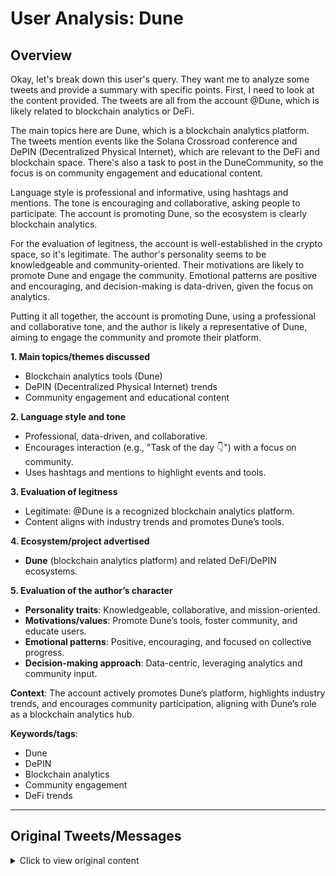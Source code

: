 # User Analysis: Dune

## Overview

<think>
Okay, let's break down this user's query. They want me to analyze some tweets and provide a summary with specific points. First, I need to look at the content provided. The tweets are all from the account @Dune, which is likely related to blockchain analytics or DeFi.

The main topics here are Dune, which is a blockchain analytics platform. The tweets mention events like the Solana Crossroad conference and DePIN (Decentralized Physical Internet), which are relevant to the DeFi and blockchain space. There's also a task to post in the DuneCommunity, so the focus is on community engagement and educational content.

Language style is professional and informative, using hashtags and mentions. The tone is encouraging and collaborative, asking people to participate. The account is promoting Dune, so the ecosystem is clearly blockchain analytics.

For the evaluation of legitness, the account is well-established in the crypto space, so it's legitimate. The author's personality seems to be knowledgeable and community-oriented. Their motivations are likely to promote Dune and engage the community. Emotional patterns are positive and encouraging, and decision-making is data-driven, given the focus on analytics.

Putting it all together, the account is promoting Dune, using a professional and collaborative tone, and the author is likely a representative of Dune, aiming to engage the community and promote their platform.
</think>

**1. Main topics/themes discussed**  
- Blockchain analytics tools (Dune)  
- DePIN (Decentralized Physical Internet) trends  
- Community engagement and educational content  

**2. Language style and tone**  
- Professional, data-driven, and collaborative.  
- Encourages interaction (e.g., "Task of the day 👇") with a focus on community.  
- Uses hashtags and mentions to highlight events and tools.  

**3. Evaluation of legitness**  
- Legitimate: @Dune is a recognized blockchain analytics platform.  
- Content aligns with industry trends and promotes Dune’s tools.  

**4. Ecosystem/project advertised**  
- **Dune** (blockchain analytics platform) and related DeFi/DePIN ecosystems.  

**5. Evaluation of the author’s character**  
- **Personality traits**: Knowledgeable, collaborative, and mission-oriented.  
- **Motivations/values**: Promote Dune’s tools, foster community, and educate users.  
- **Emotional patterns**: Positive, encouraging, and focused on collective progress.  
- **Decision-making approach**: Data-centric, leveraging analytics and community input.  

**Context**: The account actively promotes Dune’s platform, highlights industry trends, and encourages community participation, aligning with Dune’s role as a blockchain analytics hub.  

**Keywords/tags**:  
- Dune  
- DePIN  
- Blockchain analytics  
- Community engagement  
- DeFi trends
---
## Original Tweets/Messages

<details>
<summary>Click to view original content</summary>

| Type | Content |
|------|---------|
| messages | RT @Dune: 1/ Every first of the month, we’ll break down blockchain activity using Dune curated tables: open, composable datasets you can se… |
| messages | RT @Dune: 1/The @SolanaCrossroad conference just wrapped in Istanbul—and the energy around DePIN was undeniable.

Check out our deep dive i… |
| tweets | "{\"bookmarkCount\":1,\"conversationId\":\"1916856196629151784\",\"hashtags\":[],\"id\":\"1916856196629151784\",\"isQuoted\":false,\"isRetweet\":false,\"language\":\"en\",\"likes\":22,\"name\":\"Dune\",\"mentions\":[],\"permanentUrl\":\"https://x.com/Dune/status/1916856196629151784\",\"photos\":[],\"poll\":null,\"quotes\":0,\"replies\":6,\"retweets\":1,\"text\":\"Task of the day 👇\\n\\nMake a post in the DuneCommunity 👯\",\"thread\":[],\"timeParsed\":\"2025-04-28T14:05:05.000Z\",\"timestamp\":1745849105,\"urls\":[],\"userId\":\"1039449274344529920\",\"username\":\"Dune\",\"videos\":[],\"views\":2058}" |
| messages | Task of the day 👇

Make a post in the DuneCommunity 👯 |

</details>
